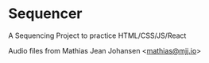 # Sequencer
A Sequencing Project to practice HTML/CSS/JS/React

Audio files from Mathias Jean Johansen <<mathias@mjj.io>>
